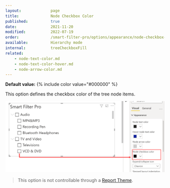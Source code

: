 ```yaml
---
layout:             page
title:              Node Checkbox Color
published:          true
date:               2021-11-20
modified:           2022-07-19
order:              /smart-filter-pro/options/appearance/node-checkbox-color
available:          Hierarchy mode
internal:           treeCheckboxFill
related:            
    - node-text-color.md
    - node-text-color-hover.md
    - node-arrow-color.md
---
```

 
**Default value:** {% include color value="#000000" %}

This option defines the checkbox color of the tree node items.   

<img src="images/appearance-node-checkbox.png" width="550">

> This option is not controllable through a [Report Theme](../../features/themes.md).